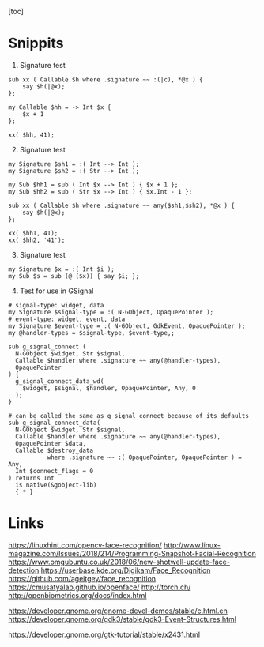 
[toc]


# Snippits
1) Signature test
```
sub xx ( Callable $h where .signature ~~ :(|c), *@x ) {
    say $h(|@x);
};

my Callable $hh = -> Int $x {
    $x + 1
};

xx( $hh, 41);
```
2) Signature test
```
my Signature $sh1 = :( Int --> Int );
my Signature $sh2 = :( Str --> Int );

my Sub $hh1 = sub ( Int $x --> Int ) { $x + 1 };
my Sub $hh2 = sub ( Str $x --> Int ) { $x.Int - 1 };

sub xx ( Callable $h where .signature ~~ any($sh1,$sh2), *@x ) {
    say $h(|@x);
};

xx( $hh1, 41);
xx( $hh2, '41');
```
3) Signature test
```
my Signature $x = :( Int $i );
my Sub $s = sub (@ ($x)) { say $i; };
```
4) Test for use in GSignal
```
# signal-type: widget, data
my Signature $signal-type = :( N-GObject, OpaquePointer );
# event-type: widget, event, data
my Signature $event-type = :( N-GObject, GdkEvent, OpaquePointer );
my @handler-types = $signal-type, $event-type,;

sub g_signal_connect (
  N-GObject $widget, Str $signal,
  Callable $handler where .signature ~~ any(@handler-types),
  OpaquePointer
) {
  g_signal_connect_data_wd(
    $widget, $signal, $handler, OpaquePointer, Any, 0
  );
}

# can be called the same as g_signal_connect because of its defaults
sub g_signal_connect_data(
  N-GObject $widget, Str $signal,
  Callable $handler where .signature ~~ any(@handler-types),
  OpaquePointer $data,
  Callable $destroy_data
           where .signature ~~ :( OpaquePointer, OpaquePointer ) = Any,
  Int $connect_flags = 0
) returns Int
  is native(&gobject-lib)
  { * }
```


# Links

https://linuxhint.com/opencv-face-recognition/
http://www.linux-magazine.com/Issues/2018/214/Programming-Snapshot-Facial-Recognition
https://www.omgubuntu.co.uk/2018/06/new-shotwell-update-face-detection
https://userbase.kde.org/Digikam/Face_Recognition
https://github.com/ageitgey/face_recognition
https://cmusatyalab.github.io/openface/
http://torch.ch/
http://openbiometrics.org/docs/index.html

https://developer.gnome.org/gnome-devel-demos/stable/c.html.en
https://developer.gnome.org/gdk3/stable/gdk3-Event-Structures.html

https://developer.gnome.org/gtk-tutorial/stable/x2431.html

[//]: # (References)
